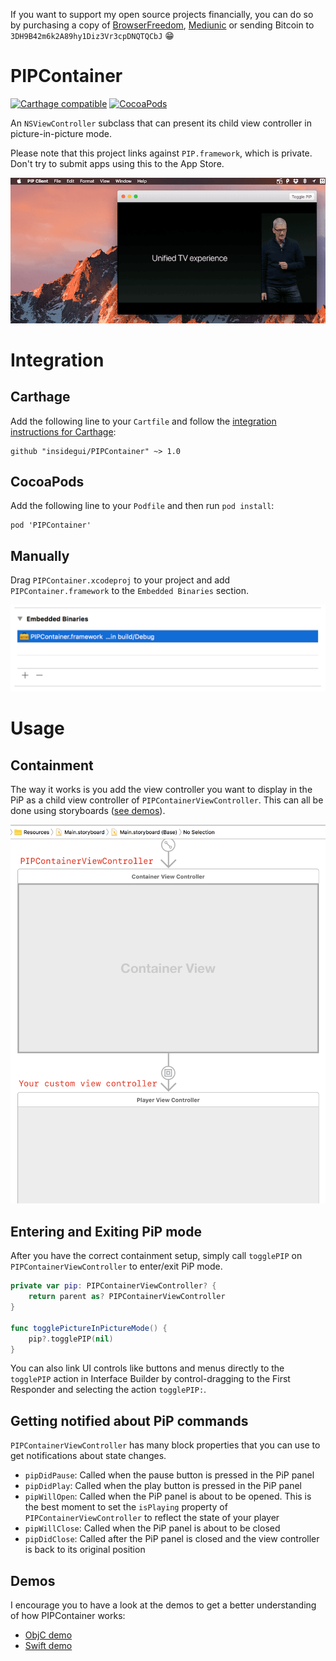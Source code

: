 If you want to support my open source projects financially, you can do so by purchasing a copy of [BrowserFreedom](https://getbrowserfreedom.com), [Mediunic](https://itunes.apple.com/app/mediunic-medium-client/id1088945121?mt=12) or sending Bitcoin to `3DH9B42m6k2A89hy1Diz3Vr3cpDNQTQCbJ` 😁

# PIPContainer

[![Carthage compatible](https://img.shields.io/badge/Carthage-compatible-4BC51D.svg?style=flat)](https://github.com/Carthage/Carthage) [![CocoaPods](https://img.shields.io/cocoapods/v/PIPContainer.svg)]()

An `NSViewController` subclass that can present its child view controller in picture-in-picture mode.

Please note that this project links against `PIP.framework`, which is private. Don't try to submit apps using this to the App Store.

![demo](./Screenshots/pipdemo.gif)

# Integration

## Carthage

Add the following line to your `Cartfile` and follow the [integration instructions for Carthage](https://github.com/Carthage/Carthage#adding-frameworks-to-an-application):

```
github "insidegui/PIPContainer" ~> 1.0
```

## CocoaPods

Add the following line to your `Podfile` and then run `pod install`:

```
pod 'PIPContainer'
```

## Manually

Drag `PIPContainer.xcodeproj` to your project and add `PIPContainer.framework` to the `Embedded Binaries` section.

![manual integration](./Screenshots/embedded-binaries.png)

# Usage

## Containment

The way it works is you add the view controller you want to display in the PiP as a child view controller of `PIPContainerViewController`. This can all be done using storyboards ([see demos](./Demo)).

![storyboard containment](./Screenshots/containment.png)

## Entering and Exiting PiP mode

After you have the correct containment setup, simply call `togglePIP` on `PIPContainerViewController` to enter/exit PiP mode.

```swift
private var pip: PIPContainerViewController? {
    return parent as? PIPContainerViewController
}
    
func togglePictureInPictureMode() {
    pip?.togglePIP(nil)
}
```

You can also link UI controls like buttons and menus directly to the `togglePIP` action in Interface Builder by control-dragging to the First Responder and selecting the action `togglePIP:`.

## Getting notified about PiP commands

`PIPContainerViewController` has many block properties that you can use to get notifications about state changes.

- `pipDidPause`: Called when the pause button is pressed in the PiP panel
- `pipDidPlay`: Called when the play button is pressed in the PiP panel
- `pipWillOpen`: Called when the PiP panel is about to be opened. This is the best moment to set the `isPlaying` property of `PIPContainerViewController` to reflect the state of your player
- `pipWillClose`: Called when the PiP panel is about to be closed
- `pipDidClose`: Called after the PiP panel is closed and the view controller is back to its original position

## Demos

I encourage you to have a look at the demos to get a better understanding of how PIPContainer works:

- [ObjC demo](./Demo/ObjC)
- [Swift demo](./Demo/Swift)